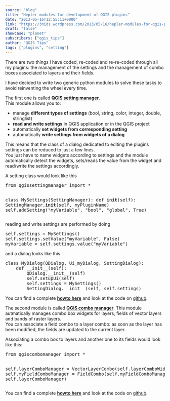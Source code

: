 ```yaml
---
source: "blog"
title: "Hepler modules for development of QGIS plugins"
date: "2013-05-16T12:55:11+0000"
link: "https://3nids.wordpress.com/2013/05/16/hepler-modules-for-qgis-plugins/"
draft: "false"
showcase: "planet"
subscribers: ["qgis_tips"]
author: "QGIS Tips"
tags: ["plugins", "setting"]
---
```


<p>There are two things I have coded, re-coded and re-re-coded through all my plugins: the management of the settings and the management of combo boxes associated to layers and their fields.</p>
<p>I have decided to write two generic python modules to solve these tasks to avoid reinventing the wheel every time.</p>
<p>The first one is called <a href="http://3nids.github.io/qgissettingmanager/"><strong>QGIS setting manager</strong></a>.<br />
This module allows you to:</p>
<ul>
<li>manage <strong>different types of settings</strong> (bool, string, color, integer, double, stringlist)</li>
<li><strong>read and write settings</strong> in QGIS application or in the QGIS project</li>
<li>automatically <strong>set widgets from corresponding setting</strong></li>
<li>automatically <strong>write settings from widgets of a dialog</strong></li>
</ul>
<p>This means that the class of a dialog dedicated to editing the plugins settings can be reduced to just a few lines.<br />
You just have to name widgets according to settings and the module automatically detect the widgets, sets/reads the value from the widget and read/write the settings accordingly.</p>
<p>A setting class would look like this</p>
<pre class="brush: python; title: ; wrap-lines: false; notranslate">
from qgissettingmanager import *

class MySettings(SettingManager):
    def __init__(self):
        SettingManager.__init__(self, myPluginName)
        self.addSetting(&quot;myVariable&quot;, &quot;bool&quot;, &quot;global&quot;, True)
</pre>
<p>reading and write settings are performed by doing</p>
<pre class="brush: python; title: ; wrap-lines: false; notranslate">
self.settings = MySettings()
self.settings.setValue(&quot;myVariable&quot;, False)
myVariable = self.settings.value(&quot;myVariable&quot;)
</pre>
<p>and a dialog looks like this</p>
<pre class="brush: python; title: ; wrap-lines: false; notranslate">
class MyDialog(QDialog, Ui_myDialog, SettingDialog):
    def __init__(self):
        QDialog.__init__(self)
        self.setupUi(self)
        self.settings = MySettings()
        SettingDialog.__init__(self, self.settings)
</pre>
<p>You can find a complete <strong><a href="http://3nids.github.io/qgissettingmanager/">howto here</a></strong> and look at the code on <a href="https://github.com/3nids/qgissettingmanager">github</a>.</p>
<p>The second module is called <a href="http://3nids.github.io/qgiscombomanager/"><strong>QGIS combo manager</strong></a>. This module autmatically manages combo box widgets for layers, fields of vector layers and bands of raster layers.<br />
You can associate a field combo to a layer combo: as soon as the layer has been modified, the fields are updated to the current layer.</p>
<p>Associating a combo box to layers and another one to its fields would look like this:</p>
<pre class="brush: python; title: ; wrap-lines: false; notranslate">
from qgiscombomanager import *

self.layerComboManager = VectorLayerCombo(self.layerComboWidget)
self.myFieldComboManager = FieldCombo(self.myFieldComboManager, self.layerComboManager)
</pre>
<p>You can find a complete <strong><a href="http://3nids.github.io/qgiscombomanager/">howto here</a></strong> and look at the code on <a href="https://github.com/3nids/qgiscombomanager">github</a>.</p>
